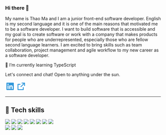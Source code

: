 ### Hi there 👋

My name is Thao Ma and I am a junior front-end software developer. English is my second language and it is one of the main reasons that motivated me to be a software developer. I want to build software that is accessible and my goal is to create software or work with a company that makes products for people who are underrepresented, especially those who are fellow second language learners. I am excited to bring skills such as team collaboration, project management and agile workflow to my new career as a software developer.

🌱 I’m currently learning TypeScript

<p>
  Let's connect and chat! Open to anything under the sun.
  <p>
    <a href="https://www.linkedin.com/in/thao-ma/" alt="Linkedin"><img src="linkedin-box-fill.png"></a>
    <a href="https://alumni.turing.io/alumni/thao-ma" alt="My Portfolio"><img src="external-link-line.png"></a>
  </p>
</p>

---

## &#128295; Tech skills

<p >
  <img src="https://img.shields.io/badge/javascript%20-%23323330.svg?&style=for-the-badge&logo=javascript&logoColor=%23F7DF1E" />
  <img src="https://img.shields.io/badge/react%20-%2320232a.svg?&style=for-the-badge&logo=react&logoColor=%2361DAFB" />
  <img src="https://img.shields.io/badge/cypress%20-%23404d59.svg?&style=for-the-badge&logo=Cypress&logoColor=white" />
  <img src="https://img.shields.io/badge/chai%20-%23007ACC.svg?&style=for-the-badge&logo=chai&logoColor=white" />
  <img src="https://img.shields.io/badge/mocha%20-%23593d88.svg?&style=for-the-badge&logo=mocha&logoColor=white" />
    <img src="https://img.shields.io/badge/express.js%20-%23404d59.svg?&style=for-the-badge" />
  <img src="https://img.shields.io/badge/node.js%20-%2343853D.svg?&style=for-the-badge&logo=node.js&logoColor=white" />
  <img src="https://img.shields.io/badge/SASS%20-hotpink.svg?&style=for-the-badge&logo=SASS&logoColor=white"/>
  <br />
  <img src="https://img.shields.io/badge/git%20-%23F05033.svg?&style=for-the-badge&logo=git&logoColor=white"/>
  <img src="https://img.shields.io/badge/heroku%20-%23430098.svg?&style=for-the-badge&logo=heroku&logoColor=white"/>
  <img src="https://img.shields.io/badge/vercel%20-%23000000.svg?&style=for-the-badge&logo=vercel&logoColor=white"/>
</p>

<!--
**thaomonster/thaomonster** is a ✨ _special_ ✨ repository because its `README.md` (this file) appears on your GitHub profile.

- 🔭 I’m currently working on ...
- 👯 I’m looking to collaborate on ...
- 🤔 I’m looking for help with ...
- 💬 Ask me about ...
- 😄 Pronouns: ...
- ⚡ Fun fact: ...
-->
